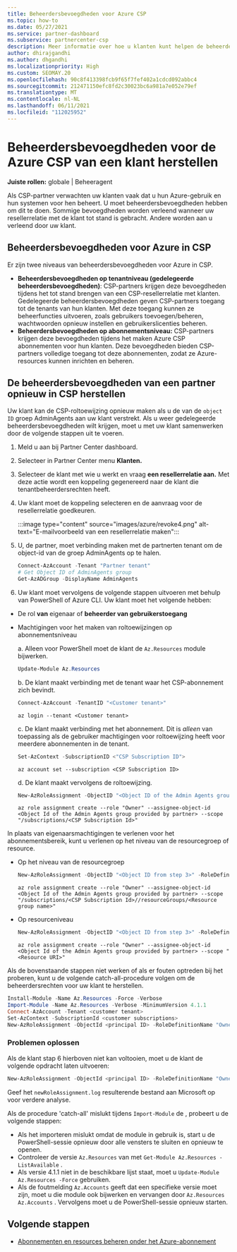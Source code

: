 ```yaml
---
title: Beheerdersbevoegdheden voor Azure CSP
ms.topic: how-to
ms.date: 05/27/2021
ms.service: partner-dashboard
ms.subservice: partnercenter-csp
description: Meer informatie over hoe u klanten kunt helpen de beheerdersbevoegdheden van een partner te herstellen, zodat de partner kan helpen bij het beheren van de Azure CSP van een klant.
author: dhirajgandhi
ms.author: dhgandhi
ms.localizationpriority: High
ms.custom: SEOMAY.20
ms.openlocfilehash: 90c8f413398fcb9f65f7fef402a1cdcd092abbc4
ms.sourcegitcommit: 212471150efc8fd2c30023bc6a981a7e052e79ef
ms.translationtype: MT
ms.contentlocale: nl-NL
ms.lasthandoff: 06/11/2021
ms.locfileid: "112025952"
---
```

# <a name="reinstate-admin-privileges-for-a-customers-azure-csp-subscriptions"></a>Beheerdersbevoegdheden voor de Azure CSP van een klant herstellen  

**Juiste rollen:** globale | Beheeragent

Als CSP-partner verwachten uw klanten vaak dat u hun Azure-gebruik en hun systemen voor hen beheert. U moet beheerdersbevoegdheden hebben om dit te doen. Sommige bevoegdheden worden verleend wanneer uw resellerrelatie met de klant tot stand is gebracht. Andere worden aan u verleend door uw klant.

## <a name="admin-privileges-for-azure-in-csp"></a>Beheerdersbevoegdheden voor Azure in CSP

Er zijn twee niveaus van beheerdersbevoegdheden voor Azure in CSP.

- **Beheerdersbevoegdheden op tenantniveau (gedelegeerde beheerdersbevoegdheden)**: CSP-partners krijgen deze bevoegdheden tijdens het tot stand brengen van een CSP-resellerrelatie met klanten. Gedelegeerde beheerdersbevoegdheden geven CSP-partners toegang tot de tenants van hun klanten. Met deze toegang kunnen ze beheerfuncties uitvoeren, zoals gebruikers toevoegen/beheren, wachtwoorden opnieuw instellen en gebruikerslicenties beheren.
- **Beheerdersbevoegdheden op abonnementsniveau:** CSP-partners krijgen deze bevoegdheden tijdens het maken Azure CSP abonnementen voor hun klanten. Deze bevoegdheden bieden CSP-partners volledige toegang tot deze abonnementen, zodat ze Azure-resources kunnen inrichten en beheren.

## <a name="reinstate-csp-a-partners-admin-privileges"></a>De beheerdersbevoegdheden van een partner opnieuw in CSP herstellen

Uw klant kan de CSP-roltoewijzing opnieuw maken als u de van de `object ID` groep AdminAgents aan uw klant verstrekt. Als u weer gedelegeerde beheerdersbevoegdheden wilt krijgen, moet u met uw klant samenwerken door de volgende stappen uit te voeren.

1. Meld u aan bij Partner Center dashboard.

2. Selecteer in Partner Center menu **Klanten.**

3. Selecteer de klant met wie u werkt en vraag **een resellerrelatie aan.** Met deze actie wordt een koppeling gegenereerd naar de klant die tenantbeheerdersrechten heeft.

4. Uw klant moet de koppeling selecteren en de aanvraag voor de resellerrelatie goedkeuren.

   :::image type="content" source="images/azure/revoke4.png" alt-text="E-mailvoorbeeld van een resellerrelatie maken":::

5. U, de partner, moet verbinding maken met de partnerten tenant om de object-id van de groep AdminAgents op te halen.
  
   ```powershell
   Connect-AzAccount -Tenant "Partner tenant"
   # Get Object ID of AdminAgents group
   Get-AzADGroup -DisplayName AdminAgents
   ```

6. Uw klant moet vervolgens de volgende stappen uitvoeren met behulp van PowerShell of Azure CLI. Uw klant moet het volgende hebben:

- De rol **van** eigenaar of **beheerder van gebruikerstoegang** 
- Machtigingen voor het maken van roltoewijzingen op abonnementsniveau

   a. Alleen voor PowerShell moet de klant de `Az.Resources` module bijwerken.
   ```powershell
   Update-Module Az.Resources
   ```

   b. De klant maakt verbinding met de tenant waar het CSP-abonnement zich bevindt.
   ```powershell
   Connect-AzAccount -TenantID "<Customer tenant>"
   ```
   ```azurecli
   az login --tenant <Customer tenant>
   ```

   c. De klant maakt verbinding met het abonnement. Dit is *alleen* van toepassing als de gebruiker machtigingen voor roltoewijzing heeft voor meerdere abonnementen in de tenant.

   ```powershell
   Set-AzContext -SubscriptionID <"CSP Subscription ID">
   ```
   ```azurecli
   az account set --subscription <CSP Subscription ID>
   ```

   d. De klant maakt vervolgens de roltoewijzing.
    
   ```powershell
   New-AzRoleAssignment -ObjectID "<Object ID of the Admin Agents group provided by partner>" -RoleDefinitionName "Owner" -Scope "/subscriptions/'<CSP subscription ID>'"
   ```
   ```azurecli
   az role assignment create --role "Owner" --assignee-object-id <Object Id of the Admin Agents group provided by partner> --scope "/subscriptions/<CSP Subscription Id>"
   ```

In plaats van eigenaarsmachtigingen te verlenen voor het abonnementsbereik, kunt u verlenen op het niveau van de resourcegroep of resource. 

- Op het niveau van de resourcegroep

   ```powershell
   New-AzRoleAssignment -ObjectID "<Object ID from step 3>" -RoleDefinitionName Owner -Scope "/subscriptions/'SubscriptionID of CSP subscription'/resourceGroups/'Resource group name'"
   ```
   ```azurecli
   az role assignment create --role "Owner" --assignee-object-id <Object Id of the Admin Agents group provided by partner> --scope "/subscriptions/<CSP Subscription Id>//resourceGroups/<Resource group name>"
   ```

- Op resourceniveau

   ```powershell
   New-AzRoleAssignment -ObjectID "<Object ID from step 3>" -RoleDefinitionName Owner -Scope "<Resource URI>"
   ```
   ```azurecli
   az role assignment create --role "Owner" --assignee-object-id <Object Id of the Admin Agents group provided by partner> --scope "<Resource URI>"
   ```

Als de bovenstaande stappen niet werken of als er fouten optreden bij het proberen, kunt u de volgende catch-all-procedure volgen om de beheerdersrechten voor uw klant te herstellen.

```powershell
Install-Module -Name Az.Resources -Force -Verbose
Import-Module -Name Az.Resources -Verbose -MinimumVersion 4.1.1
Connect-AzAccount -Tenant <customer tenant>
Set-AzContext -SubscriptionId <customer subscriptions>
New-AzRoleAssignment -ObjectId <principal ID> -RoleDefinitionName "Owner" -Scope "/subscriptions/<customer subscription>" -ObjectType "ForeignGroup"
```

### <a name="troubleshooting"></a>Problemen oplossen

Als de klant stap 6 hierboven niet kan voltooien, moet u de klant de volgende opdracht laten uitvoeren:

```powershell
New-AzRoleAssignment -ObjectId <principal ID> -RoleDefinitionName "Owner" -Scope "/subscriptions/<costumer subscription>" -ObjectType "ForeignGroup" -Debug > newRoleAssignment.log
```

Geef het `newRoleAssignment.log` resulterende bestand aan Microsoft op voor verdere analyse.

Als de procedure 'catch-all' mislukt tijdens `Import-Module` de , probeert u de volgende stappen:
- Als het importeren mislukt omdat de module in gebruik is, start u de PowerShell-sessie opnieuw door alle vensters te sluiten en opnieuw te openen.
- Controleer de versie `Az.Resources` van met `Get-Module Az.Resources -ListAvailable` .
- Als versie 4.1.1 niet in de beschikbare lijst staat, moet u `Update-Module Az.Resources -Force` gebruiken.
- Als de foutmelding `Az.Accounts` geeft dat een specifieke versie moet zijn, moet u die module ook bijwerken en vervangen door `Az.Resources` `Az.Accounts` . Vervolgens moet u de PowerShell-sessie opnieuw starten.


## <a name="next-steps"></a>Volgende stappen

- [Abonnementen en resources beheren onder het Azure-abonnement](azure-plan-manage.md)
